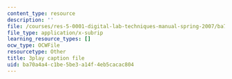 ```yaml
---
content_type: resource
description: ''
file: /courses/res-5-0001-digital-lab-techniques-manual-spring-2007/ba70a4a4c1be5be3a14f4eb5cacac804_AcNtVgOp0bI.vtt
file_type: application/x-subrip
learning_resource_types: []
ocw_type: OCWFile
resourcetype: Other
title: 3play caption file
uid: ba70a4a4-c1be-5be3-a14f-4eb5cacac804
---
```

